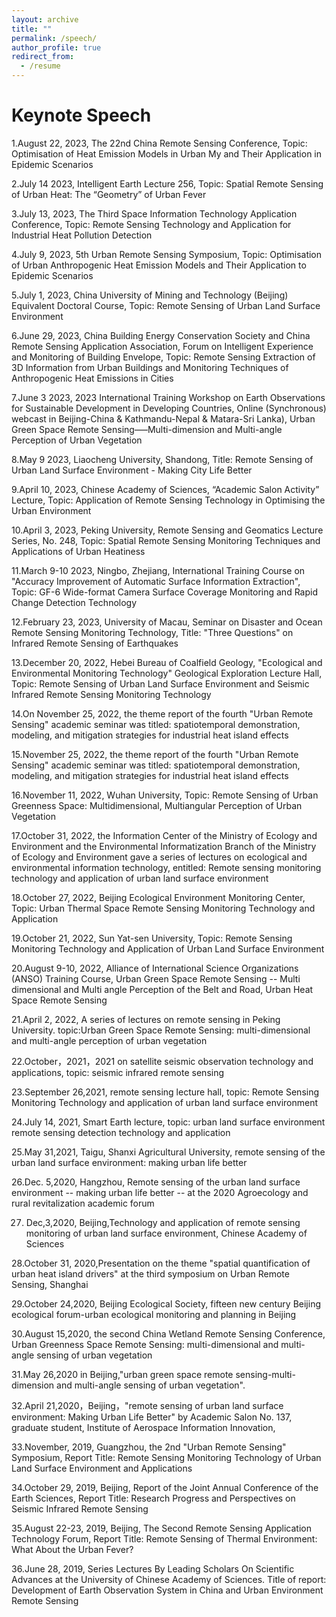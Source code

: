 ```yaml
---
layout: archive
title: ""
permalink: /speech/
author_profile: true
redirect_from:
  - /resume
---
```


# Keynote Speech
1.August 22, 2023, The 22nd China Remote Sensing Conference, Topic: Optimisation of Heat Emission Models in Urban My and Their Application in Epidemic Scenarios  

2.July 14 2023, Intelligent Earth Lecture 256, Topic: Spatial Remote Sensing of Urban Heat: The “Geometry” of Urban Fever  

3.July 13, 2023, The Third Space Information Technology Application Conference, Topic: Remote Sensing Technology and Application for Industrial Heat Pollution Detection  

4.July 9, 2023, 5th Urban Remote Sensing Symposium, Topic: Optimisation of Urban Anthropogenic Heat Emission Models and Their Application to Epidemic Scenarios  

5.July 1, 2023, China University of Mining and Technology (Beijing) Equivalent Doctoral Course, Topic: Remote Sensing of Urban Land Surface Environment  

6.June 29, 2023, China Building Energy Conservation Society and China Remote Sensing Application Association, Forum on Intelligent Experience and Monitoring of Building Envelope, Topic: Remote Sensing Extraction of 3D Information from Urban Buildings and Monitoring Techniques of Anthropogenic Heat Emissions in Cities  

7.June 3 2023, 2023 International Training Workshop on Earth Observations for Sustainable Development in Developing Countries, Online (Synchronous) webcast in Beijing-China & Kathmandu-Nepal & Matara-Sri Lanka), Urban Green Space Remote Sensing—–Multi-dimension and Multi-angle Perception of Urban Vegetation  

8.May 9 2023, Liaocheng University, Shandong, Title: Remote Sensing of Urban Land Surface Environment - Making City Life Better  

9.April 10, 2023, Chinese Academy of Sciences, “Academic Salon Activity” Lecture, Topic: Application of Remote Sensing Technology in Optimising the Urban Environment  

10.April 3, 2023, Peking University, Remote Sensing and Geomatics Lecture Series, No. 248, Topic: Spatial Remote Sensing Monitoring Techniques and Applications of Urban Heatiness  

11.March 9-10 2023, Ningbo, Zhejiang, International Training Course on "Accuracy Improvement of Automatic Surface Information Extraction", Topic: GF-6 Wide-format Camera Surface Coverage Monitoring and Rapid Change Detection Technology  

12.February 23, 2023, University of Macau, Seminar on Disaster and Ocean Remote Sensing Monitoring Technology, Title: "Three Questions" on Infrared Remote Sensing of Earthquakes  

13.December 20, 2022, Hebei Bureau of Coalfield Geology, "Ecological and Environmental Monitoring Technology" Geological Exploration Lecture Hall, Topic: Remote Sensing of Urban Land Surface Environment and Seismic Infrared Remote Sensing Monitoring Technology  

14.On November 25, 2022, the theme report of the fourth "Urban Remote Sensing" academic seminar was titled: spatiotemporal demonstration, modeling, and mitigation strategies for industrial heat island effects  

15.November 25, 2022, the theme report of the fourth "Urban Remote Sensing" academic seminar was titled: spatiotemporal demonstration, modeling, and mitigation strategies for industrial heat island effects  

16.November 11, 2022, Wuhan University, Topic: Remote Sensing of Urban Greenness Space: Multidimensional, Multiangular Perception of Urban Vegetation  

17.October 31, 2022, the Information Center of the Ministry of Ecology and Environment and the Environmental Informatization Branch of the Ministry of Ecology and Environment gave a series of lectures on ecological and environmental information technology, entitled: Remote sensing monitoring technology and application of urban land surface environment  

18.October 27, 2022, Beijing Ecological Environment Monitoring Center, Topic: Urban Thermal Space Remote Sensing Monitoring Technology and Application  

19.October 21, 2022, Sun Yat-sen University, Topic: Remote Sensing Monitoring Technology and Application of Urban Land Surface Environment  

20.August 9-10, 2022, Alliance of International Science Organizations (ANSO) Training Course, Urban Green Space Remote Sensing -- Multi dimensional and Multi angle Perception of the Belt and Road, Urban Heat Space Remote Sensing  

21.April 2, 2022, A series of lectures on remote sensing in Peking University.  topic:Urban Green Space Remote Sensing: multi-dimensional and multi-angle perception of urban vegetation  

22.October，2021，2021 on satellite seismic observation technology and applications, topic: seismic infrared remote sensing  

23.September 26,2021, remote sensing lecture hall, topic: Remote Sensing Monitoring Technology and application of urban land surface environment  

24.July 14, 2021, Smart Earth lecture, topic: urban land surface environment remote sensing detection technology and application  

25.May 31,2021, Taigu, Shanxi Agricultural University, remote sensing of the urban land surface environment: making urban life better  

26.Dec. 5,2020, Hangzhou, Remote sensing of the urban land surface environment -- making urban life better -- at the 2020 Agroecology and rural revitalization academic forum  

27. Dec,3,2020, Beijing,Technology and application of remote sensing monitoring of urban land surface environment, Chinese Academy of Sciences
    
28.October 31, 2020,Presentation on the theme "spatial quantification of urban heat island drivers" at the third symposium on Urban Remote Sensing, Shanghai  

29.October 24,2020, Beijing Ecological Society, fifteen new century Beijing ecological forum-urban ecological monitoring and planning in Beijing  

30.August 15,2020, the second China Wetland Remote Sensing Conference, Urban Greenness Space Remote Sensing: multi-dimensional and multi-angle sensing of urban vegetation  

31.May 26,2020 in Beijing,"urban green space remote sensing-multi-dimension and multi-angle sensing of urban vegetation".  

32.April 21,2020，Beijing，"remote sensing of urban land surface environment: Making Urban Life Better" by Academic Salon No. 137, graduate student, Institute of Aerospace Information Innovation,  

33.November, 2019, Guangzhou, the 2nd "Urban Remote Sensing" Symposium, Report Title: Remote Sensing Monitoring Technology of Urban Land Surface Environment and Applications  

34.October 29, 2019, Beijing, Report of the Joint Annual Conference of the Earth Sciences, Report Title: Research Progress and Perspectives on Seismic Infrared Remote Sensing  

35.August 22-23, 2019, Beijing, The Second Remote Sensing Application Technology Forum, Report Title: Remote Sensing of Thermal Environment: What About the Urban Fever?  

36.June 28, 2019, Series Lectures By Leading Scholars On Scientific Advances at the University of Chinese Academy of Sciences. Title of report: Development of Earth Observation System in China and Urban Environment Remote Sensing

